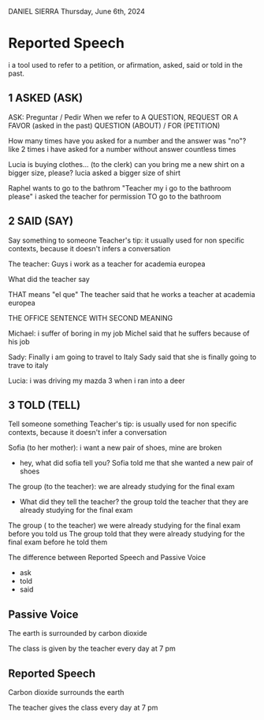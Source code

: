 DANIEL SIERRA
Thursday, June 6th, 2024

# Reported Speech
i a tool used to refer to a petition, or afirmation, asked, said or told in the past.

## 1 ASKED (ASK)
ASK: Preguntar / Pedir
When we refer to A QUESTION, REQUEST OR A FAVOR (asked in the past)
QUESTION (ABOUT) / FOR (PETITION)

How many times have you asked for a number and the answer was "no"?
like 2 times
i have asked for a number without answer countless times

Lucia is buying clothes...
(to the clerk) can you bring me a new shirt on a bigger size, please?
lucia asked a bigger size of shirt

Raphel wants to go to the bathrom "Teacher my i go to the bathroom please"
i asked the teacher for permission TO go to the bathroom

## 2 SAID (SAY)
Say something to someone
Teacher's tip: it usually used for non specific contexts, because it doesn't infers a conversation

The teacher: Guys i work as a teacher for academia europea

What did the teacher say

THAT means "el que"
The teacher said that he works a teacher at academia europea

THE OFFICE SENTENCE WITH SECOND MEANING

Michael: i suffer of boring in my job
Michel said that he suffers because of his job

Sady: Finally i am going to travel to Italy
Sady said that she is finally going to trave to italy

Lucia: i was driving my mazda 3 when i ran into a deer

## 3 TOLD (TELL)
Tell someone something 
Teacher's tip: is usually used for non specific contexts, because it doesn't infer a conversation

Sofia (to her mother): i want a new pair of shoes, mine are broken
- hey, what did sofia tell you?
Sofia told me that she wanted a new pair of shoes

The group (to the teacher): we are already studying for the final exam
- What did they tell the teacher?
the group told the teacher that they are already studying for the final exam

The group ( to the teacher) we were already studying for the final exam before you told us
The group told that they were already studying for the final exam before he told them





The difference between Reported Speech and Passive Voice

- ask
- told
- said

## Passive Voice
The earth is surrounded by carbon dioxide

The class is given by the teacher every day at 7 pm


## Reported Speech
Carbon dioxide surrounds the earth

The teacher gives the class every day at 7 pm

